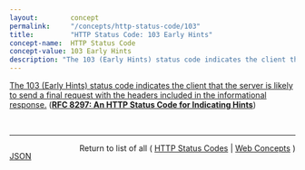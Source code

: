 ```yaml
---
layout:        concept
permalink:     "/concepts/http-status-code/103"
title:         "HTTP Status Code: 103 Early Hints"
concept-name:  HTTP Status Code
concept-value: 103 Early Hints
description: "The 103 (Early Hints) status code indicates the client that the server is likely to send a final request with the headers included in the informational response."
---
```


[The 103 (Early Hints) status code indicates the client that the server is likely to send a final request with the headers included in the informational response.](http://tools.ietf.org/html/rfc8297#section-2 "Read documentation for HTTP Status Code &#34;103&#34;") (**[RFC 8297: An HTTP Status Code for Indicating Hints](/specs/IETF/RFC/8297 "This memo introduces an informational status code for HTTP that can be used for indicating hints to help a client start making preparations for processing the final response.")**)

<br/>
<hr/>

<p style="float : left"><a href="./103.json" title="JSON representing this particular Web Concept value">JSON</a></p>
<p style="text-align: right">Return to list of all ( <a href="../http-status-code/">HTTP Status Codes</a> | <a href="../">Web Concepts</a> )</p>
